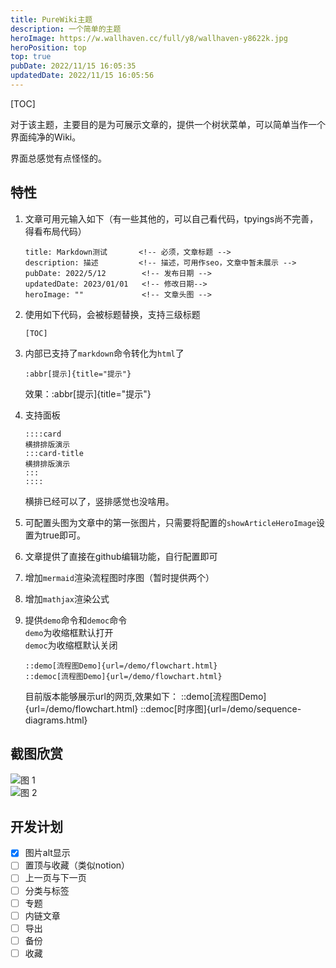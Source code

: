 ```yaml
---
title: PureWiki主题
description: 一个简单的主题
heroImage: https://w.wallhaven.cc/full/y8/wallhaven-y8622k.jpg
heroPosition: top
top: true
pubDate: 2022/11/15 16:05:35
updatedDate: 2022/11/15 16:05:56
---
```


[TOC]

对于该主题，主要目的是为可展示文章的，提供一个树状菜单，可以简单当作一个界面纯净的Wiki。

界面总感觉有点怪怪的。

## 特性

1. 文章可用元输入如下（有一些其他的，可以自己看代码，tpyings尚不完善，得看布局代码）
    ```
    title: Markdown测试       <!-- 必须，文章标题 -->
    description: 描述         <!-- 描述，可用作seo，文章中暂未展示 -->
    pubDate: 2022/5/12        <!-- 发布日期 -->
    updatedDate: 2023/01/01   <!-- 修改日期-->
    heroImage: ""             <!-- 文章头图 -->
    ```

2. 使用如下代码，会被标题替换，支持三级标题
    ```
    [TOC]
    ```
3. 内部已支持了`markdown`命令转化为`html`了
    ```
    :abbr[提示]{title="提示"}
    ```
    效果：:abbr[提示]{title="提示"}
4. 支持面板
    ```
    ::::card
    横排排版演示
    :::card-title
    横排排版演示
    :::
    ::::
    ```
    横排已经可以了，竖排感觉也没啥用。
5. 可配置头图为文章中的第一张图片，只需要将配置的`showArticleHeroImage`设置为true即可。
6. 文章提供了直接在github编辑功能，自行配置即可
7. 增加`mermaid`渲染流程图时序图（暂时提供两个）
8. 增加`mathjax`渲染公式
9. 提供`demo`命令和`democ`命令  
    `demo`为收缩框默认打开  
    `democ`为收缩框默认关闭
    ```
    ::demo[流程图Demo]{url=/demo/flowchart.html}
    ::democ[流程图Demo]{url=/demo/flowchart.html}
    ```
    目前版本能够展示url的网页,效果如下：
    ::demo[流程图Demo]{url=/demo/flowchart.html}
    ::democ[时序图]{url=/demo/sequence-diagrams.html}


## 截图欣赏

![图 1](/article/Pure%20Wiki%20%E5%BC%80%E5%8F%91%E8%AE%A1%E5%88%92_2022-11-15_15-16-09-33.png)  
![图 2](/article/Pure%20Wiki%20%E5%BC%80%E5%8F%91%E8%AE%A1%E5%88%92_2022-11-15_15-16-09-58.png)  

 
## 开发计划

- [x] 图片alt显示
- [ ] 置顶与收藏（类似notion）
- [ ] 上一页与下一页
- [ ] 分类与标签
- [ ] 专题
- [ ] 内链文章
- [ ] 导出
- [ ] 备份
- [ ] 收藏